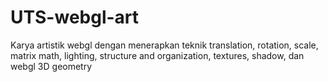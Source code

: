 # UTS-webgl-art
Karya artistik webgl dengan menerapkan teknik translation, rotation, scale, matrix math, lighting, structure and organization, textures, shadow, dan webgl 3D geometry
